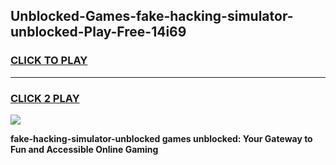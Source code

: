 
## Unblocked-Games-fake-hacking-simulator-unblocked-Play-Free-14i69
<h3>
<a href="https://premium76.site?title=fake-hacking-simulator-unblocked&ref=18A1">CLICK TO PLAY</a></h3>
<hr>

<h3>
<a href="https://premium76.site?title=fake-hacking-simulator-unblocked&ref=18A1">CLICK 2 PLAY</a>
  
</h3>

<a href="https://premium76.site?title=fake-hacking-simulator-unblocked&ref=18A1"><img src="https://clearcache.store/games.png"></a>


**fake-hacking-simulator-unblocked games unblocked: Your Gateway to Fun and Accessible Online Gaming**
